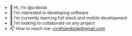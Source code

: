 - 👋 Hi, I’m @cnikolai
- 👀 I’m interested in developing software
- 🌱 I’m currently learning full stack and mobile development
- 💞️ I’m looking to collaborate on any project
- 📫 How to reach me: cynthianikolai@gmail.com

<!---
cnikolai/cnikolai is a ✨ special ✨ repository because its `README.md` (this file) appears on your GitHub profile.
You can click the Preview link to take a look at your changes.
--->
